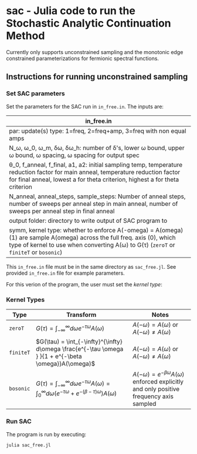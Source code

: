 # sac - Julia code to run the Stochastic Analytic Continuation Method
Currently only supports unconstrained sampling and the monotonic edge constrained parameterizations for fermionic spectral functions.

## Instructions for running unconstrained sampling


### Set SAC parameters 
Set the parameters for the SAC run in `in_free.in`. The inputs are:

|in_free.in|
|---|
|par: update(s) type: 1=freq, 2=freq+amp, 3=freq with non equal amps|
|N_ω, ω_0, ω_m, δω, δω_h: number of δ's, lower ω bound, upper ω bound, ω spacing, ω spacing for output spec|
|θ_0, f_anneal, f_final, a1, a2: initial sampling temp, temperature reduction factor for main anneal, temperature reduction factor for final anneal, lowest a for theta criterion, highest a for theta criterion|
|N_anneal, anneal_steps, sample_steps: Number of anneal steps, number of sweeps per anneal step in main anneal, number of sweeps per anneal step in final anneal |
|output folder: directory to write output of SAC program to|
|symm, kernel type: whether to enforce A(-omega) = A(omega) (1) are sample A(omega) across the full freq. axis (0), which type of kernel to use when converting A(ω) to G(τ) (`zeroT` or `finiteT` or `bosonic`)|

This `in_free.in` file must be in the same directory as `sac_free.jl`. See provided `in_free.in` file for example parameters.


For this verion of the program, the user must set the *kernel type*:


### Kernel Types

| Type | Transform  | Notes |
|-----------|----------------|----|
| `zeroT` | $G(\tau) = \int_{-\infty}^{\infty} d\omega   e^{-\tau \omega }  A(\omega)$ | $A(-\omega) = A(\omega)$ or $A(-\omega) \neq A(\omega)$  |
| `finiteT`  | $G(\tau) = \int_{-\infty}^{\infty} d\omega  \frac{e^{-\tau \omega } }{1 + e^{-\beta \omega}}A(\omega)$ | $A(-\omega) = A(\omega)$ or $A(-\omega) \neq A(\omega)$  |
| `bosonic`    | $G(\tau) = \int_{-\infty}^{\infty} d\omega  e^{-\tau \omega } A(\omega) =   \int_{0}^{\infty} d\omega   \left(e^{-\tau \omega } + e^{-(\beta - \tau) \omega } \right)  A(\omega)$ | $A(-\omega) = e^{-\beta \omega} A(\omega)$ enforced explicitly and only positive frequency axis sampled |


### Run SAC
The program is run by executing:

`julia sac_free.jl`



